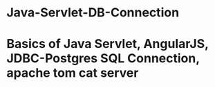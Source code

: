 # Java-Servlet-DB-Connection
# Basics of Java Servlet, AngularJS, JDBC-Postgres SQL Connection, apache tom cat server
